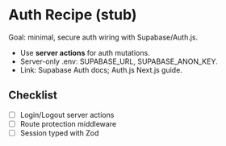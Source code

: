 # Auth Recipe (stub)

Goal: minimal, secure auth wiring with Supabase/Auth.js.

- Use **server actions** for auth mutations.
- Server-only .env: SUPABASE_URL, SUPABASE_ANON_KEY.
- Link: Supabase Auth docs; Auth.js Next.js guide.

## Checklist
- [ ] Login/Logout server actions
- [ ] Route protection middleware
- [ ] Session typed with Zod